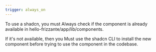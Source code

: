 ```yaml
---
trigger: always_on
---
```


To use a shadcn, you must Always check if the component is already available in hello-frizzante/app/lib/components. 

If it's not available, then you Must use the shadcn CLI to install the new component before trying to use the component in the codebase.